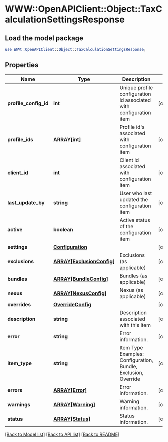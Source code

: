 # WWW::OpenAPIClient::Object::TaxCalculationSettingsResponse

## Load the model package
```perl
use WWW::OpenAPIClient::Object::TaxCalculationSettingsResponse;
```

## Properties
Name | Type | Description | Notes
------------ | ------------- | ------------- | -------------
**profile_config_id** | **int** | Unique profile configuration id associated with configuration item | [optional] 
**profile_ids** | **ARRAY[int]** | Profile id&#39;s associated with configuration item | [optional] 
**client_id** | **int** | Client id associated with configuration item | [optional] 
**last_update_by** | **string** | User who last updated the configuration item | [optional] 
**active** | **boolean** | Active status of the configuration item | [optional] 
**settings** | [**Configuration**](Configuration.md) |  | [optional] 
**exclusions** | [**ARRAY[ExclusionConfig]**](ExclusionConfig.md) | Exclusions (as applicable) | [optional] 
**bundles** | [**ARRAY[BundleConfig]**](BundleConfig.md) | Bundles (as applicable) | [optional] 
**nexus** | [**ARRAY[NexusConfig]**](NexusConfig.md) | Nexus (as applicable) | [optional] 
**overrides** | [**OverrideConfig**](OverrideConfig.md) |  | [optional] 
**description** | **string** | Description associated with this item | [optional] 
**error** | **string** | Error information. | [optional] 
**item_type** | **string** | Item Type  Examples:    Configuration, Bundle, Exclusion, Override | [optional] 
**errors** | [**ARRAY[Error]**](Error.md) | Error information. | [optional] 
**warnings** | [**ARRAY[Warning]**](Warning.md) | Warning information. | [optional] 
**status** | [**ARRAY[Status]**](Status.md) | Status information. | [optional] 

[[Back to Model list]](../README.md#documentation-for-models) [[Back to API list]](../README.md#documentation-for-api-endpoints) [[Back to README]](../README.md)


